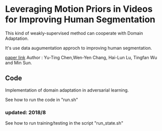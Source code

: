 # Leveraging Motion Priors in Videos for Improving Human Segmentation

This kind of weakly-supervised method can cooperate with Domain Adaptation. 

It's use data augumentation approch to improving human segmentation.

[paper link](https://arxiv.org/pdf/1807.11436.pdf) Author : Yu-Ting Chen,Wen-Yen Chang, Hai-Lun Lu, Tingfan Wu  and Min Sun.

## Code
Implementation of domain adaptation in adversarial learning.

See how to run the code in "run.sh" 

### updated: 2018/8
 
See how to run training/testing in the script "run_state.sh" 


